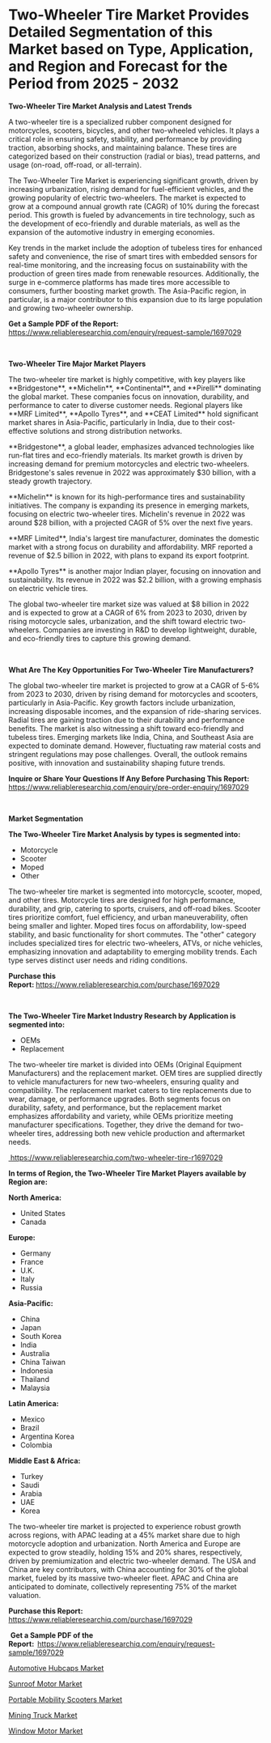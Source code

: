 <p><h1>Two-Wheeler Tire Market Provides Detailed Segmentation of this Market based on Type, Application, and Region and Forecast for the Period from 2025 - 2032</h1></p><p><strong>Two-Wheeler Tire Market Analysis and Latest Trends</strong></p>
<p><p>A two-wheeler tire is a specialized rubber component designed for motorcycles, scooters, bicycles, and other two-wheeled vehicles. It plays a critical role in ensuring safety, stability, and performance by providing traction, absorbing shocks, and maintaining balance. These tires are categorized based on their construction (radial or bias), tread patterns, and usage (on-road, off-road, or all-terrain).</p><p>The Two-Wheeler Tire Market is experiencing significant growth, driven by increasing urbanization, rising demand for fuel-efficient vehicles, and the growing popularity of electric two-wheelers. The market is expected to grow at a compound annual growth rate (CAGR) of 10% during the forecast period. This growth is fueled by advancements in tire technology, such as the development of eco-friendly and durable materials, as well as the expansion of the automotive industry in emerging economies.</p><p>Key trends in the market include the adoption of tubeless tires for enhanced safety and convenience, the rise of smart tires with embedded sensors for real-time monitoring, and the increasing focus on sustainability with the production of green tires made from renewable resources. Additionally, the surge in e-commerce platforms has made tires more accessible to consumers, further boosting market growth. The Asia-Pacific region, in particular, is a major contributor to this expansion due to its large population and growing two-wheeler ownership.</p></p>
<p><strong>Get a Sample PDF of the Report:&nbsp;</strong> <a href="https://www.reliableresearchiq.com/enquiry/request-sample/1697029?utm_campaign=1087&utm_medium=2&utm_source=Github&utm_content=ia&utm_term=22012025&utm_id=two-wheeler-tire">https://www.reliableresearchiq.com/enquiry/request-sample/1697029</a></p>
<p>&nbsp;</p>
<p><strong>Two-Wheeler Tire Major Market Players</strong></p>
<p><p>The two-wheeler tire market is highly competitive, with key players like **Bridgestone**, **Michelin**, **Continental**, and **Pirelli** dominating the global market. These companies focus on innovation, durability, and performance to cater to diverse customer needs. Regional players like **MRF Limited**, **Apollo Tyres**, and **CEAT Limited** hold significant market shares in Asia-Pacific, particularly in India, due to their cost-effective solutions and strong distribution networks.</p><p>**Bridgestone**, a global leader, emphasizes advanced technologies like run-flat tires and eco-friendly materials. Its market growth is driven by increasing demand for premium motorcycles and electric two-wheelers. Bridgestone's sales revenue in 2022 was approximately $30 billion, with a steady growth trajectory.</p><p>**Michelin** is known for its high-performance tires and sustainability initiatives. The company is expanding its presence in emerging markets, focusing on electric two-wheeler tires. Michelin's revenue in 2022 was around $28 billion, with a projected CAGR of 5% over the next five years.</p><p>**MRF Limited**, India's largest tire manufacturer, dominates the domestic market with a strong focus on durability and affordability. MRF reported a revenue of $2.5 billion in 2022, with plans to expand its export footprint.</p><p>**Apollo Tyres** is another major Indian player, focusing on innovation and sustainability. Its revenue in 2022 was $2.2 billion, with a growing emphasis on electric vehicle tires.</p><p>The global two-wheeler tire market size was valued at $8 billion in 2022 and is expected to grow at a CAGR of 6% from 2023 to 2030, driven by rising motorcycle sales, urbanization, and the shift toward electric two-wheelers. Companies are investing in R&D to develop lightweight, durable, and eco-friendly tires to capture this growing demand.</p></p>
<p>&nbsp;</p>
<p><strong>What Are The Key Opportunities For Two-Wheeler Tire Manufacturers?</strong></p>
<p><p>The global two-wheeler tire market is projected to grow at a CAGR of 5-6% from 2023 to 2030, driven by rising demand for motorcycles and scooters, particularly in Asia-Pacific. Key growth factors include urbanization, increasing disposable incomes, and the expansion of ride-sharing services. Radial tires are gaining traction due to their durability and performance benefits. The market is also witnessing a shift toward eco-friendly and tubeless tires. Emerging markets like India, China, and Southeast Asia are expected to dominate demand. However, fluctuating raw material costs and stringent regulations may pose challenges. Overall, the outlook remains positive, with innovation and sustainability shaping future trends.</p></p>
<p><strong>Inquire or Share Your Questions If Any Before Purchasing This Report:</strong> <a href="https://www.reliableresearchiq.com/enquiry/pre-order-enquiry/1697029?utm_campaign=1087&utm_medium=2&utm_source=Github&utm_content=ia&utm_term=22012025&utm_id=two-wheeler-tire">https://www.reliableresearchiq.com/enquiry/pre-order-enquiry/1697029</a></p>
<p>&nbsp;</p>
<p><strong>Market Segmentation</strong></p>
<p><strong>The Two-Wheeler Tire Market Analysis by types is segmented into:</strong></p>
<p><ul><li>Motorcycle</li><li>Scooter</li><li>Moped</li><li>Other</li></ul></p>
<p><p>The two-wheeler tire market is segmented into motorcycle, scooter, moped, and other tires. Motorcycle tires are designed for high performance, durability, and grip, catering to sports, cruisers, and off-road bikes. Scooter tires prioritize comfort, fuel efficiency, and urban maneuverability, often being smaller and lighter. Moped tires focus on affordability, low-speed stability, and basic functionality for short commutes. The "other" category includes specialized tires for electric two-wheelers, ATVs, or niche vehicles, emphasizing innovation and adaptability to emerging mobility trends. Each type serves distinct user needs and riding conditions.</p></p>
<p><strong>Purchase this Report:&nbsp;</strong><a href="https://www.reliableresearchiq.com/purchase/1697029?utm_campaign=1087&utm_medium=2&utm_source=Github&utm_content=ia&utm_term=22012025&utm_id=two-wheeler-tire">https://www.reliableresearchiq.com/purchase/1697029</a></p>
<p>&nbsp;</p>
<p><strong>The Two-Wheeler Tire Market Industry Research by Application is segmented into:</strong></p>
<p><ul><li>OEMs</li><li>Replacement</li></ul></p>
<p><p>The two-wheeler tire market is divided into OEMs (Original Equipment Manufacturers) and the replacement market. OEM tires are supplied directly to vehicle manufacturers for new two-wheelers, ensuring quality and compatibility. The replacement market caters to tire replacements due to wear, damage, or performance upgrades. Both segments focus on durability, safety, and performance, but the replacement market emphasizes affordability and variety, while OEMs prioritize meeting manufacturer specifications. Together, they drive the demand for two-wheeler tires, addressing both new vehicle production and aftermarket needs.</p></p>
<p><a href="https://www.reliableresearchiq.com/two-wheeler-tire-r1697029?utm_campaign=1087&utm_medium=2&utm_source=Github&utm_content=ia&utm_term=22012025&utm_id=two-wheeler-tire">&nbsp;https://www.reliableresearchiq.com/two-wheeler-tire-r1697029</a></p>
<p><strong>In terms of Region, the Two-Wheeler Tire Market Players available by Region are:</strong></p>
<p>
    <p> <strong> North America: </strong>
        <ul>
            <li>United States</li>
            <li>Canada</li>
        </ul>
        </p> 
    <p> <strong> Europe: </strong>
        <ul>
            <li>Germany</li>
            <li>France</li>
            <li>U.K.</li>
            <li>Italy</li>
            <li>Russia</li>
        </ul>
        </p> 
    <p> <strong> Asia-Pacific: </strong>
        <ul>
            <li>China</li>
            <li>Japan</li>
            <li>South Korea</li>
            <li>India</li>
            <li>Australia</li>
            <li>China Taiwan</li>
            <li>Indonesia</li>
            <li>Thailand</li>
            <li>Malaysia</li>
        </ul>
        </p> 
    <p> <strong> Latin America: </strong>
        <ul>
            <li>Mexico</li>
            <li>Brazil</li>
            <li>Argentina Korea</li>
            <li>Colombia</li>
        </ul>
        </p> 
    <p> <strong> Middle East & Africa: </strong>
        <ul>
            <li>Turkey</li>
            <li>Saudi</li>
            <li>Arabia</li>
            <li>UAE</li>
            <li>Korea</li>
        </ul>
    </p>
    </p>
<p><p>The two-wheeler tire market is projected to experience robust growth across regions, with APAC leading at a 45% market share due to high motorcycle adoption and urbanization. North America and Europe are expected to grow steadily, holding 15% and 20% shares, respectively, driven by premiumization and electric two-wheeler demand. The USA and China are key contributors, with China accounting for 30% of the global market, fueled by its massive two-wheeler fleet. APAC and China are anticipated to dominate, collectively representing 75% of the market valuation.</p></p>
<p><strong>Purchase this Report: </strong><a href="https://www.reliableresearchiq.com/purchase/1697029?utm_campaign=1087&utm_medium=2&utm_source=Github&utm_content=ia&utm_term=22012025&utm_id=two-wheeler-tire">https://www.reliableresearchiq.com/purchase/1697029</a></p>
<p>&nbsp;<strong>Get a Sample PDF of the Report:&nbsp;&nbsp;</strong><a href="https://www.reliableresearchiq.com/enquiry/request-sample/1697029?utm_campaign=1087&utm_medium=2&utm_source=Github&utm_content=ia&utm_term=22012025&utm_id=two-wheeler-tire">https://www.reliableresearchiq.com/enquiry/request-sample/1697029</a></p>
<p><strong></strong></p>
<p><p><a href="https://github.com/lessielawlis/Market-Research-Report-List-1/blob/main/automotive-hubcaps-market.md?utm_campaign=1087&utm_medium=2&utm_source=Github&utm_content=ia&utm_term=22012025&utm_id=two-wheeler-tire">Automotive Hubcaps Market</a></p><p><a href="https://github.com/toldenargelia86/Market-Research-Report-List-1/blob/main/sunroof-motor-market.md?utm_campaign=1087&utm_medium=2&utm_source=Github&utm_content=ia&utm_term=22012025&utm_id=two-wheeler-tire">Sunroof Motor Market</a></p><p><a href="https://github.com/wileonie19657/Market-Research-Report-List-1/blob/main/portable-mobility-scooters-market.md?utm_campaign=1087&utm_medium=2&utm_source=Github&utm_content=ia&utm_term=22012025&utm_id=two-wheeler-tire">Portable Mobility Scooters Market</a></p><p><a href="https://github.com/PeterParrish5/Market-Research-Report-List-7/blob/main/mining-truck-market.md?utm_campaign=1087&utm_medium=2&utm_source=Github&utm_content=ia&utm_term=22012025&utm_id=two-wheeler-tire">Mining Truck Market</a></p><p><a href="https://github.com/tashiafun920/Market-Research-Report-List-1/blob/main/window-motor-market.md?utm_campaign=1087&utm_medium=2&utm_source=Github&utm_content=ia&utm_term=22012025&utm_id=two-wheeler-tire">Window Motor Market</a></p></p>